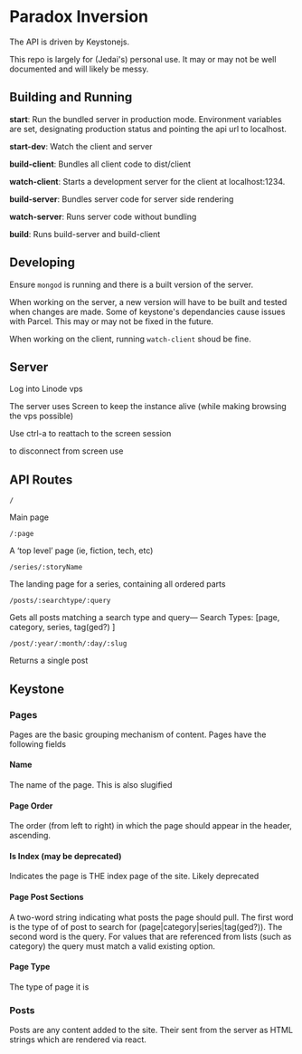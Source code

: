 # Paradox Inversion

The API is driven by Keystonejs.

This repo is largely for (Jedai's) personal use. It may or may not be well documented and will likely be messy.

## Building and Running

**start**: Run the bundled server in production mode. Environment variables are set, designating production status and pointing the api url to localhost.

**start-dev**: Watch the client and server

**build-client**: Bundles all client code to dist/client

**watch-client**: Starts a development server for the client at localhost:1234.

**build-server**: Bundles server code for server side rendering

**watch-server**: Runs server code without bundling

**build**: Runs build-server and build-client

## Developing

Ensure `mongod` is running and there is a built version of the server.

When working on the server, a new version will have to be built and tested when changes are made. Some of keystone's dependancies cause issues with Parcel. This may or may not be fixed in the future.

When working on the client, running `watch-client` shoud be fine.

## Server

Log into Linode vps

The server uses Screen to keep the instance alive (while making browsing the vps possible)

Use ctrl-a to reattach to the screen session

to disconnect from screen use

## API Routes

`/`

Main page

`/:page`

A ‘top level’ page (ie, fiction, tech, etc)

`/series/:storyName`

The landing page for a series, containing all ordered parts

`/posts/:searchtype/:query`

Gets all posts matching a search type and query— 
Search Types: [page, category, series, tag(ged?) ]

`/post/:year/:month/:day/:slug`

Returns a single post 


## Keystone
### Pages

Pages are the basic grouping mechanism of content. Pages have the following fields

#### Name

The name of the page. This is also slugified

#### Page Order

The order (from left to right) in which the page should appear in the header, ascending.

#### Is Index (may be deprecated)

Indicates the page is THE index page of the site. Likely deprecated

#### Page Post Sections

A two-word string indicating what posts the page should pull. The first word is the type of of post to search for (page|category|series|tag(ged?)). The second word is the query. For values that are referenced from lists (such as category) the query must match a valid existing option.

#### Page Type

The type of page it is

### Posts

Posts are any content added to the site. Their sent from the server as HTML strings which are rendered via react.
